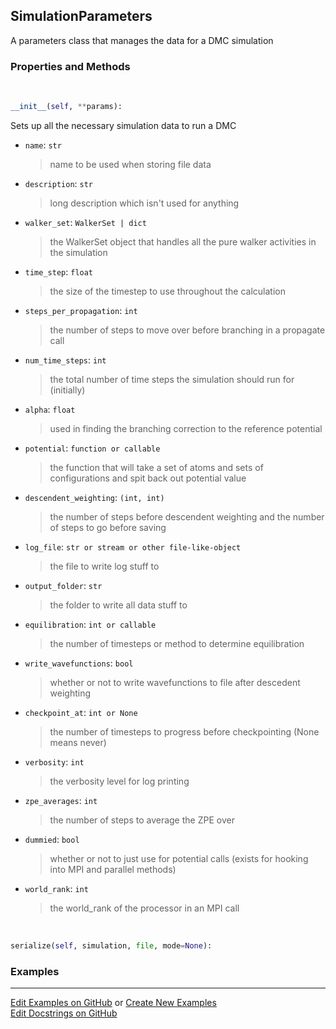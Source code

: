 ## <a id="RynLib.DoMyCode.Simulation.SimulationParameters">SimulationParameters</a>
A parameters class that manages the data for a DMC simulation

### Properties and Methods
<a id="RynLib.DoMyCode.Simulation.SimulationParameters.__init__">&nbsp;</a>
```python
__init__(self, **params): 
```
Sets up all the necessary simulation data to run a DMC
- `name`: `str`
    >name to be used when storing file data
- `description`: `str`
    >long description which isn't used for anything
- `walker_set`: `WalkerSet | dict`
    >the WalkerSet object that handles all the pure walker activities in the simulation
- `time_step`: `float`
    >the size of the timestep to use throughout the calculation
- `steps_per_propagation`: `int`
    >the number of steps to move over before branching in a propagate call
- `num_time_steps`: `int`
    >the total number of time steps the simulation should run for (initially)
- `alpha`: `float`
    >used in finding the branching correction to the reference potential
- `potential`: `function or callable`
    >the function that will take a set of atoms and sets of configurations and spit back out potential value
- `descendent_weighting`: `(int, int)`
    >the number of steps before descendent weighting and the number of steps to go before saving
- `log_file`: `str or stream or other file-like-object`
    >the file to write log stuff to
- `output_folder`: `str`
    >the folder to write all data stuff to
- `equilibration`: `int or callable`
    >the number of timesteps or method to determine equilibration
- `write_wavefunctions`: `bool`
    >whether or not to write wavefunctions to file after descedent weighting
- `checkpoint_at`: `int or None`
    >the number of timesteps to progress before checkpointing (None means never)
- `verbosity`: `int`
    >the verbosity level for log printing
- `zpe_averages`: `int`
    >the number of steps to average the ZPE over
- `dummied`: `bool`
    >whether or not to just use for potential calls (exists for hooking into MPI and parallel methods)
- `world_rank`: `int`
    >the world_rank of the processor in an MPI call

<a id="RynLib.DoMyCode.Simulation.SimulationParameters.serialize">&nbsp;</a>
```python
serialize(self, simulation, file, mode=None): 
```

### Examples


___

[Edit Examples on GitHub](https://github.com/McCoyGroup/References/edit/gh-pages/Documentation/examples/RynLib/DoMyCode/Simulation/SimulationParameters.md) or 
[Create New Examples](https://github.com/McCoyGroup/References/new/gh-pages/?filename=Documentation/examples/RynLib/DoMyCode/Simulation/SimulationParameters.md) <br/>
[Edit Docstrings on GitHub](https://github.com/McCoyGroup/RynLib/edit/master/DoMyCode/Simulation.py?message=Update%20Docs)